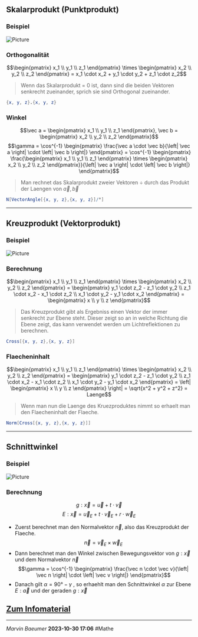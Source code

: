 ## Skalarprodukt (Punktprodukt) 
### Beispiel 
![Picture](https://cdn.discordapp.com/attachments/1139161006761857024/1167490702612103299/image.png?ex=654e5172&is=653bdc72&hm=f4cd326b407730458d0ca4a1efb914058d63ac03879f1c0db5d0499cf0ed3f09&)
### Orthogonalität
$$\begin{pmatrix} x_1 \\ y_1 \\ z_1 \end{pmatrix} \times \begin{pmatrix} x_2 \\ y_2 \\ z_2 \end{pmatrix} = x_1 \cdot x_2 + y_1 \cdot y_2 + z_1 \cdot z_2$$
> Wenn das Skalarprodukt = 0 ist, dann sind die beiden Vektoren senkrecht zueinander, sprich sie sind Orthogonal zueinander.

```mathematica
{x, y, z}.{x, y, z} 
```
### Winkel
$$\vec a = \begin{pmatrix} x_1 \\ y_1 \\ z_1 \end{pmatrix}, \vec b = \begin{pmatrix} x_2 \\ y_2 \\ z_2 \end{pmatrix}$$
$$\gamma = \cos^{-1} \begin{pmatrix} \frac{\vec a \cdot \vec b}{\left| \vec a \right| \cdot \left| \vec b \right|} \end{pmatrix} = \cos^{-1} \begin{pmatrix} \frac{\begin{pmatrix} x_1 \\ y_1 \\ z_1 \end{pmatrix} \times \begin{pmatrix} x_2 \\ y_2 \\ z_2 \end{pmatrix}}{\left| \vec a \right| \cdot \left| \vec b \right|} \end{pmatrix}$$
> Man rechnet das Skalarprodukt zweier Vektoren $\div$ durch das Produkt der Laengen von $\vec a, \vec b$

```mathematica
N[VectorAngle[{x, y, z},{x, y, z}]/°]
```
---
## Kreuzprodukt (Vektorprodukt)
### Beispiel 
![Picture](https://cdn.discordapp.com/attachments/1139161006761857024/1167490442674311198/image.png?ex=654e5134&is=653bdc34&hm=cc7257fce6b4a3c308301a091f87782d3d295a754a17a38e9006b92a96f1c39b&)
### Berechnung
$$\begin{pmatrix} x_1 \\ y_1 \\ z_1 \end{pmatrix} \times \begin{pmatrix} x_2 \\ y_2 \\ z_2 \end{pmatrix} = \begin{pmatrix} y_1 \cdot z_2 - z_1 \cdot y_2 \\ z_1 \cdot x_2 - x_1 \cdot z_2 \\ x_1 \cdot y_2 - y_1 \cdot x_2 \end{pmatrix} = \begin{pmatrix} x \\ y \\ z \end{pmatrix}$$

> Das Kreuzprodukt gibt als Ergebniss einen Vektor der immer senkrecht zur Ebene steht. Dieser zeigt so an in welche Richtung die Ebene zeigt, das kann verwendet werden um Lichtreflektionen zu berechnen.

```mathematica
Cross[{x, y, z},{x, y, z}]
```
### Flaecheninhalt
$$\begin{pmatrix} x_1 \\ y_1 \\ z_1 \end{pmatrix} \times \begin{pmatrix} x_2 \\ y_2 \\ z_2 \end{pmatrix} = \begin{pmatrix} y_1 \cdot z_2 - z_1 \cdot y_2 \\ z_1 \cdot x_2 - x_1 \cdot z_2 \\ x_1 \cdot y_2 - y_1 \cdot x_2 \end{pmatrix} = \left| \begin{pmatrix} x \\ y \\ z \end{pmatrix} \right| = \sqrt{x^2 + y^2 + z^2} = Laenge$$

> Wenn man nun die Laenge des Kruezproduktes nimmt so erhaelt man den Flaecheninhalt der Flaeche.

```mathematica
Norm[Cross[{x, y, z},{x, y, z}]]
```
---
## Schnittwinkel 
### Beispiel
![Picture](https://cdn.discordapp.com/attachments/1139161006761857024/1167492585141588028/image.png?ex=654e5333&is=653bde33&hm=bb9124ab5954f9f747a4db2d252cd44e2809ee0777d5ada0f26e45e412c27369&)
### Berechnung
$$g : \vec x = \vec u + t \cdot \vec v$$
$$E : \vec x = \vec u_E + t \cdot \vec v_E + r \cdot \vec w_E$$
- Zuerst berechnet man den Normalvektor $\vec n$, also das Kreuzprodukt der Flaeche.
$$\vec n = \vec v_E \times \vec w_E$$
- Dann berechnet man den Winkel zwischen Bewegungsvektor von $g : \vec x$ und  dem Normalvektor $\vec n$
$$\gamma = \cos^{-1} \begin{pmatrix} \frac{\vec n \cdot \vec v}{\left| \vec n \right| \cdot \left| \vec v \right|} \end{pmatrix}$$
- Danach gilt $\alpha = 90° - \gamma$ , so erhaehlt man den Schnittwinkel $\alpha$ zur Ebene $E : \vec a$ und der geraden $g : \vec x$


## [Zum Infomaterial](1%20Infomaterial%20Vektoren.pdf)







---
*Marvin Baeumer* **2023-10-30 17:06** #Mathe